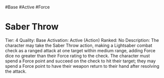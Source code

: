 #Base 
#Active 
#Force 


# Saber Throw
Tier: 4
Quality: Base
Activation: Active (Action)
Ranked: No
Description: The character may take the Saber Throw action, making a Lightsaber combat check as a ranged attack at one target within medium range, adding Force dice no greater than their Force rating to the check. The character must spend a Force point and succeed on the check to hit their target; they may spend a Force point to have their weapon return to their hand after resolving the attack.